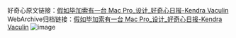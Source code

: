 好奇心原文链接：[假如毕加索有一台 Mac Pro_设计_好奇心日报-Kendra Vaculin](https://www.qdaily.com/articles/8503.html)
WebArchive归档链接：[假如毕加索有一台 Mac Pro_设计_好奇心日报-Kendra Vaculin](http://web.archive.org/web/20190623153019/https://www.qdaily.com/articles/8503.html)
![image](http://ww3.sinaimg.cn/large/007d5XDply1g3vdc5krp2j30u07acb2a)